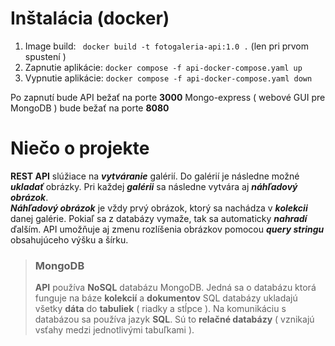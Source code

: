 # Inštalácia (docker)

1. Image build: ``` docker build -t fotogaleria-api:1.0 .``` (len pri prvom spustení )
2. Zapnutie aplikácie: ``` docker compose -f api-docker-compose.yaml up ```
3. Vypnutie aplikácie: ``` docker compose -f api-docker-compose.yaml down ```

Po zapnutí bude API bežať na porte **3000**
Mongo-express ( webové GUI pre MongoDB ) bude bežať na porte **8080**

# Niečo o projekte
**REST API** slúžiace na ***vytváranie*** galérií. Do galérií je následne možné ***ukladať*** obrázky.
Pri každej ***galérii*** sa následne vytvára aj ***náhľadový obrázok***.  
***Náhľadový obrázok*** je vždy prvý obrázok, ktorý sa nachádza v ***kolekcii*** danej galérie. Pokiaľ sa z databázy vymaže, tak sa automaticky ***nahradí*** ďalším. API umožňuje aj zmenu rozlíšenia obrázkov pomocou ***query stringu*** obsahujúceho výšku a šírku. 


  
> ### MongoDB
> **API** používa **NoSQL** databázu MongoDB. Jedná sa o databázu ktorá funguje na báze **kolekcií** a **dokumentov**
> SQL databázy ukladajú všetky **dáta** do **tabuliek** ( riadky a stĺpce ). Na komunikáciu s databázou sa používa 
> jazyk **SQL**. Sú to **relačné databázy** ( vznikajú vsťahy medzi jednotlivými tabuľkami ).

